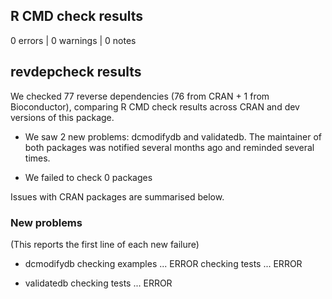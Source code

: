 ## R CMD check results

0 errors | 0 warnings | 0 notes

## revdepcheck results

We checked 77 reverse dependencies (76 from CRAN + 1 from Bioconductor), comparing R CMD check results across CRAN and dev versions of this package.

 * We saw 2 new problems: dcmodifydb and validatedb.
   The maintainer of both packages was notified several months ago and 
   reminded several times.
 
 * We failed to check 0 packages

Issues with CRAN packages are summarised below.

### New problems
(This reports the first line of each new failure)

* dcmodifydb
  checking examples ... ERROR
  checking tests ... ERROR

* validatedb
  checking tests ... ERROR


